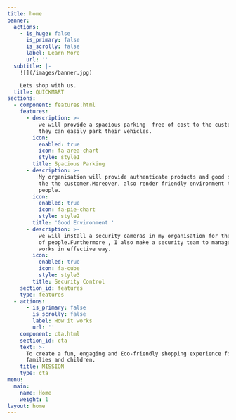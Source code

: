 ```yaml
---
title: home
banner:
  actions:
    - is_huge: false
      is_primary: false
      is_scrolly: false
      label: Learn More
      url: ''
  subtitle: |-
    ![](/images/banner.jpg)

    Lets shop with us.
  title: QUICKMART
sections:
  - component: features.html
    features:
      - description: >-
          we will provide a spacious parking  free of cost to the customer which
          they can easily park their vehicles.
        icon:
          enabled: true
          icon: fa-area-chart
          style: style1
        title: Spacious Parking
      - description: >-
          My organisation will provide authenticate products and good service to
          the the customer.Moreover, also render friendly environment to the
          people.
        icon:
          enabled: true
          icon: fa-pie-chart
          style: style2
        title: 'Good Environment '
      - description: >-
          we will install a security cameras in my organisation for the safety
          of people.Furthermore , I also make a security team to manage all the
          works in effective way.
        icon:
          enabled: true
          icon: fa-cube
          style: style3
        title: Security Control
    section_id: features
    type: features
  - actions:
      - is_primary: false
        is_scrolly: false
        label: How it works
        url: ''
    component: cta.html
    section_id: cta
    text: >-
      To create a fun, engaging and Eco-friendly shopping experience for
      families and children.
    title: MISSION
    type: cta
menu:
  main:
    name: Home
    weight: 1
layout: home
---
```


